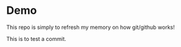 # Demo

This repo is simply to refresh my memory on how git/github works!

This is to test a commit.
